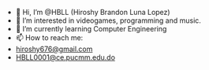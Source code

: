 - 👋 Hi, I’m @HBLL (Hiroshy Brandon Luna Lopez)
- 👀 I’m interested in videogames, programming and music.
- 🌱 I’m currently learning Computer Engineering
- 📫 How to reach me: 
- hiroshy676@gmail.com
- HBLL0001@ce.pucmm.edu.do

